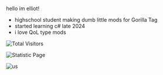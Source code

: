 hello im elliot!

- highschool student making dumb little mods for Gorilla Tag
- started learning c# late 2024
- i love QoL type mods

<img src="https://count.getloli.com/get/@elligurt?theme=asoul" alt="Total Visitors">

![Statistic Page](https://github-readme-stats.vercel.app/api?username=elligurt&show_icons=true&theme=dark) 

![us](https://github.com/user-attachments/assets/ee5b1ae7-8de4-4f78-aacc-787380c7521d)


